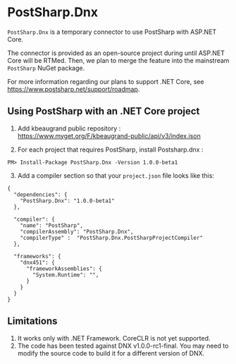 # PostSharp.Dnx
`PostSharp.Dnx` is a temporary connector to use PostSharp with ASP.NET Core.

The connector is provided as an open-source project during until ASP.NET Core will be RTMed. Then, we plan to merge the feature into the mainstream `PostSharp` NuGet package.

For more information regarding our plans to support .NET Core, see https://www.postsharp.net/support/roadmap.

## Using PostSharp with an .NET Core project

1. Add kbeaugrand public repository : 
https://www.myget.org/F/kbeaugrand-public/api/v3/index.json

3. For each project that requires PostSharp, install Postsharp.dnx : 
```
PM> Install-Package PostSharp.Dnx -Version 1.0.0-beta1
```

3. Add a compiler section so that your `project.json` file looks like this: 
```
{
  "dependencies": {
    "PostSharp.Dnx": "1.0.0-beta1"
  },

  "compiler": {
    "name": "PostSharp",
    "compilerAssembly": "PostSharp.Dnx",
    "compilerType" :  "PostSharp.Dnx.PostSharpProjectCompiler"
  },
  
  "frameworks": {
    "dnx451": {
      "frameworkAssemblies": {
        "System.Runtime": "",
      }
    }
  }
}
```

## Limitations

1. It works only with .NET Framework. CoreCLR is not yet supported.
2. The code has been tested against DNX v1.0.0-rc1-final. You may need to modify the source code to build it for a different version of DNX.
